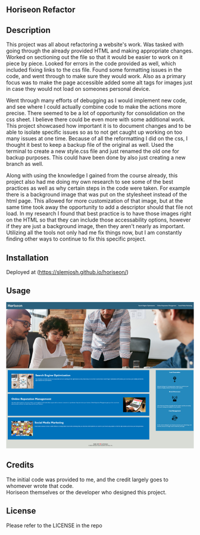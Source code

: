 ## Horiseon Refactor

## Description

This project was all about refactoring a website's work.  Was tasked with going through the already provided HTML and making appropriate changes.
Worked on sectioning out the file so that it would be easier to work on it piece by piece.  Looked for errors in the code provided as well, which 
included fixing links to the css file.  Found some formatting issues in the code, and went through to make sure they would work.  Also as a primary
focus was to make the page accessible added some alt tags for images just in case they would not load on someones personal device. 

Went through many efforts of debugging as I would implement new code, and see where I could actually combine code to make the actions more precise. There 
seemed to be a lot of opportunity for consolidation on the css sheet. I believe there could be even more with some additional work. This project showcased 
how important it is to document changes and to be able to isolate specific issues so as to not get caught up working on too many issues at one time. 
Because of all the reformatting I did on the css, I thought it best to keep a backup file of the original as well.  Used the terminal to create a new 
style.css file and just renamed the old one for backup purposes. This could have been done by also just creating a new branch as well.

Along with using the knowledge I gained from the course already, this project also had me doing my own research to see some of the best practices as well
as why certain steps in the code were taken.  For example there is a background image that was put on the stylesheet instead of the html page.  This allowed for
more customization of that image, but at the same time took away the opportunity to add a descriptor should that file not load. In my research I found that best practice
is to have those images right on the HTML so that they can include those accessability options, however if they are just a background image, then they aren't nearly as important.
Utilizing all the tools not only had me fix things now, but I am constantly finding other ways to continue to fix this specific project.

## Installation
Deployed at (https://slemjosh.github.io/horiseon/)

## Usage

![Horiseon webpage.](./assets/images/horiseonpage.png)

## Credits

The initial code was provided to me, and the credit largely goes to whomever wrote that code.  
Horiseon themselves or the developer who designed this project.

## License

Please refer to the LICENSE in the repo
